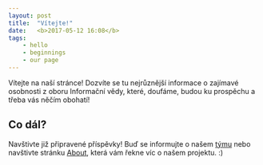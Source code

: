 ```yaml
---
layout: post
title:  "Vítejte!"
date:   <b>2017-05-12 16:08</b>
tags: 
    - hello
    - beginnings
    - our page
---
```


Vítejte na naší stránce! Dozvíte se tu nejrůznější informace o zajímavé osobnosti z oboru Informační vědy, které, doufáme, budou ku prospěchu a třeba vás něčím obohatí! 


## Co dál?

Navštivte již připravené příspěvky! Buď se informujte o našem [týmu](http://localhost:8080/learn-jekyll/mock/?2017-05-12-tym) nebo navštivte stránku [About](https://janikoci.github.io/learn-jekyll/about.html), která vám řekne víc o našem projektu. :)

<!--[another post]({{ site.baseurl }}{{ page.next.url }}) or head back to [homepage]({{ site.baseurl }}{% link index.md %})-->